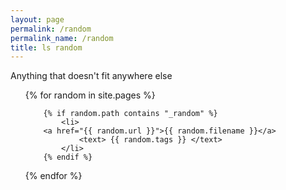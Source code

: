 ```yaml
---
layout: page
permalink: /random
permalink_name: /random
title: ls random
---
```

Anything that doesn't fit anywhere else
<ul>
  {% for random in site.pages %}

		{% if random.path contains "_random" %}
			<li>
      	<a href="{{ random.url }}">{{ random.filename }}</a>
				<text> {{ random.tags }} </text>
			</li>
		{% endif %}
  
  {% endfor %}
</ul>
